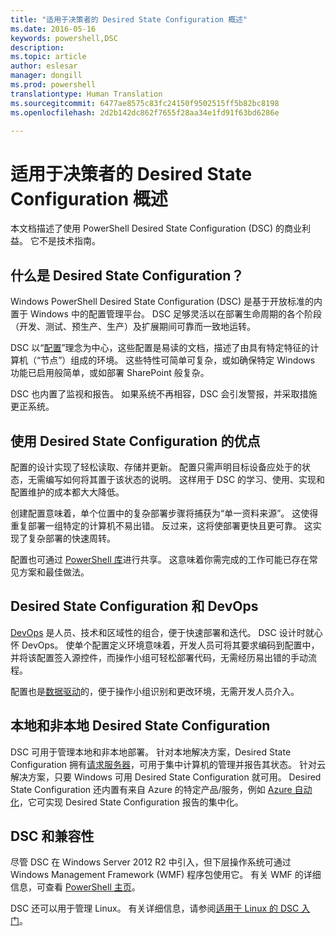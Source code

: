 ```yaml
---
title: "适用于决策者的 Desired State Configuration 概述"
ms.date: 2016-05-16
keywords: powershell,DSC
description: 
ms.topic: article
author: eslesar
manager: dongill
ms.prod: powershell
translationtype: Human Translation
ms.sourcegitcommit: 6477ae8575c83fc24150f9502515ff5b82bc8198
ms.openlocfilehash: 2d2b142dc862f7655f28aa34e1fd91f63bd6286e

---
```


# 适用于决策者的 Desired State Configuration 概述 #

本文档描述了使用 PowerShell Desired State Configuration (DSC) 的商业利益。 它不是技术指南。

## 什么是 Desired State Configuration？ ##

Windows PowerShell Desired State Configuration (DSC) 是基于开放标准的内置于 Windows 中的配置管理平台。 DSC 足够灵活以在部署生命周期的各个阶段（开发、测试、预生产、生产）及扩展期间可靠而一致地运转。 

DSC 以“[配置](https://msdn.microsoft.com/en-us/powershell/dsc/configurations)”理念为中心，这些配置是易读的文档，描述了由具有特定特征的计算机（“节点”）组成的环境。 这些特性可简单可复杂，或如确保特定 Windows 功能已启用般简单，或如部署 SharePoint 般复杂。 

DSC 也内置了监视和报告。 如果系统不再相容，DSC 会引发警报，并采取措施更正系统。 

## 使用 Desired State Configuration 的优点 ##

配置的设计实现了轻松读取、存储并更新。 配置只需声明目标设备应处于的状态，无需编写如何将其置于该状态的说明。 这样用于 DSC 的学习、使用、实现和配置维护的成本都大大降低。 

创建配置意味着，单个位置中的复杂部署步骤将捕获为“单一资料来源”。 这使得重复部署一组特定的计算机不易出错。 反过来，这将使部署更快且更可靠。 这实现了复杂部署的快速周转。

配置也可通过 [PowerShell 库](https://powershellgallery.com)进行共享。 这意味着你需完成的工作可能已存在常见方案和最佳做法。


## Desired State Configuration 和 DevOps ##

[DevOps](http://blogs.technet.com/b/ashleymcglone/archive/2015/11/20/devops-for-n00bs-ie-windows-people.aspx) 是人员、技术和区域性的组合，便于快速部署和迭代。 DSC 设计时就心怀 DevOps。 使单个配置定义环境意味着，开发人员可将其要求编码到配置中，并将该配置签入源控件，而操作小组可轻松部署代码，无需经历易出错的手动流程。 

配置也是[数据驱动](https://msdn.microsoft.com/en-us/powershell/dsc/configdata)的，便于操作小组识别和更改环境，无需开发人员介入。 

## 本地和非本地 Desired State Configuration ##

DSC 可用于管理本地和非本地部署。 针对本地解决方案，Desired State Configuration 拥有[请求服务器](https://msdn.microsoft.com/en-us/powershell/dsc/pullserver)，可用于集中计算机的管理并报告其状态。 针对云解决方案，只要 Windows 可用 Desired State Configuration 就可用。 Desired State Configuration 还内置有来自 Azure 的特定产品/服务，例如 [Azure 自动化](https://azure.microsoft.com/en-us/documentation/services/automation/)，它可实现 Desired State Configuration 报告的集中化。 

## DSC 和兼容性 ##

尽管 DSC 在 Windows Server 2012 R2 中引入，但下层操作系统可通过 Windows Management Framework (WMF) 程序包使用它。 有关 WMF 的详细信息，可查看 [PowerShell 主页](https://msdn.microsoft.com/en-us/powershell/)。 

DSC 还可以用于管理 Linux。 有关详细信息，请参阅[适用于 Linux 的 DSC 入门](https://msdn.microsoft.com/en-us/powershell/dsc/lnxgettingstarted)。




<!--HONumber=Aug16_HO3-->


